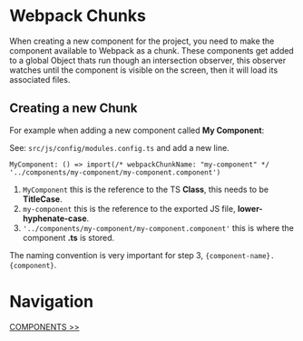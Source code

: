 # Webpack Chunks

When creating a new component for the project, you need to make the component available to Webpack as a chunk. These components get added to a global Object thats run though an intersection observer, this observer watches until the component is visible on the screen, then it will load its associated files.

## Creating a new Chunk

For example when adding a new component called **My Component**:

See: `src/js/config/modules.config.ts` and add a new line.

`MyComponent: () => import(/* webpackChunkName: "my-component" */ '../components/my-component/my-component.component')`

1. `MyComponent` this is the reference to the TS **Class**, this needs to be **TitleCase**.
2. `my-component` this is the reference to the exported JS file, **lower-hyphenate-case**.
3. `'../components/my-component/my-component.component'` this is where the component **.ts** is stored.

The naming convention is very important for step 3, `{component-name}.{component}`.

# Navigation

[COMPONENTS >>](components.md)
